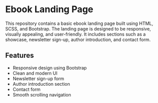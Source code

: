 # Ebook Landing Page

This repository contains a basic ebook landing page built using HTML, SCSS, and Bootstrap. The landing page is designed to be responsive, visually appealing, and user-friendly. It includes sections such as a showcase, newsletter sign-up, author introduction, and contact form.

## Features

- Responsive design using Bootstrap
- Clean and modern UI
- Newsletter sign-up form
- Author introduction section
- Contact form
- Smooth scrolling navigation

